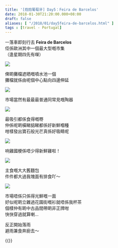 ```yaml
---
title: '[抱抱葡萄牙] Day5：Feira de Barcelos'
date: 2018-01-30T21:20:00.000+08:00
draft: false
aliases: [ "/2018/01/day5feira-de-barcelos.html" ]
tags : [travel - Portugal]
---
```


一落車即刻行去 **Feira de Barcelos**  
佢係歐洲其中一個最大型嘅市集  
（逢星期四先有㗎）  

[![](https://c1.staticflickr.com/5/4609/39086696105_90b7c45aee_z.jpg)](https://c1.staticflickr.com/5/4609/39086696105_90b7c45aee_z.jpg)

俾啲攤檔遮晒嘅噴水池一個  
攤檔就係由呢個中心點向四邊伸延  

[![](https://c1.staticflickr.com/5/4669/39086693715_a6a040bb40_z.jpg)](https://c1.staticflickr.com/5/4669/39086693715_a6a040bb40_z.jpg)

市場當然有最最最普通同常見嘅陶器  

[![](https://c1.staticflickr.com/5/4302/35879448415_9a9ebd21ee_z.jpg)](https://c1.staticflickr.com/5/4302/35879448415_9a9ebd21ee_z.jpg)

最吸引都係食得嘅嘢  
仲係呢啲橫睇掂睇都係好新鮮嗰種  
咁樣發出寶石般光芒真係好吸睛呢  

[![](https://c1.staticflickr.com/5/4214/35879452055_216fe4f8e2_z.jpg)](https://c1.staticflickr.com/5/4214/35879452055_216fe4f8e2_z.jpg)

响雞國梗係唔少得新鮮雞啦！  

[![](https://c1.staticflickr.com/5/4754/39984319571_530950595e_z.jpg)](https://c1.staticflickr.com/5/4754/39984319571_530950595e_z.jpg)

主食嘅大大舊麵包  
件件都大過我塊面有排食吖～  

[![](https://c1.staticflickr.com/5/4751/39086691685_e14c50fd30_z.jpg)](https://c1.staticflickr.com/5/4751/39086691685_e14c50fd30_z.jpg)

市場唔係只係得光鮮嘅一面  
好似呢啲立雜過花園街嘅衫就唔係我杯茶  
個樣仲有啲中古品間帶啲非正牌咁  
快快穿過就算喇...  
  
反正開始落雨  
避雨兼食奔廚去～  
  
  
  

{{<portugal>}}  

